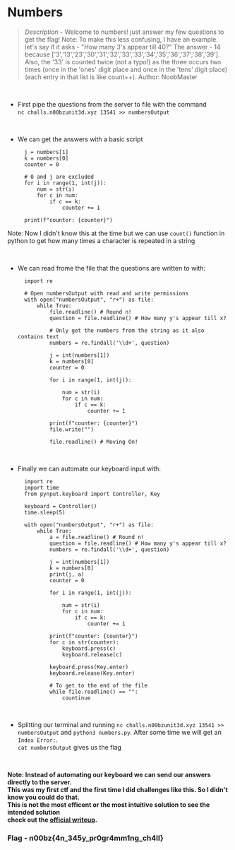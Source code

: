# Numbers

>*Description* - Welcome to numbers! just answer my few questions to get the flag!
Note: To make this less confusing, I have an example. let's say if it asks - "How many 3's appear till 40?" The answer - 14 because ['3','13','23','30','31','32','33','33','34','35','36','37','38','39'].<br>
Also, the '33' is counted twice (not a typo!) as the three occurs two times (once in the 'ones' digit place and once in the 'tens' digit place)(each entry in that list is like count++). Author: NoobMaster

<br>

- First pipe the questions from the server to file with the command  
    <code>nc challs.n00bzunit3d.xyz 13541 >> numbersOutput</code>

<br>

- We can get the answers with a basic script  

        j = numbers[1]
        k = numbers[0]
        counter = 0
        
        # 0 and j are excluded 
        for i in range(1, int(j)):
            num = str(i)
            for c in num:
                if c == k:
                    counter += 1

        print(f"counter: {counter}")

Note: Now I didn't know this at the time but we can use `count()` function in python to get how many times a character is repeated in a string

<br>

- We can read frome the file that the questions are written to with:  

        import re
        
        # Open numbersOutput with read and write permissions
        with open("numbersOutput", "r+") as file:
            while True:
                file.readline() # Round n!
                question = file.readline() # How many y's appear till x?

                # Only get the numbers from the string as it also contains text
                numbers = re.findall('\\d+', question)

                j = int(numbers[1])
                k = numbers[0]
                counter = 0

                for i in range(1, int(j)):

                    num = str(i)
                    for c in num:
                        if c == k:
                            counter += 1

                print(f"counter: {counter}")
                file.write("")

                file.readline() # Moving On!

<br>

- Finally we can automate our keyboard input with:   
    
        import re
        import time
        from pynput.keyboard import Controller, Key

        keyboard = Controller()
        time.sleep(5)

        with open("numbersOutput", "r+") as file:
            while True:
                a = file.readline() # Round n!
                question = file.readline() # How many y's appear till x?
                numbers = re.findall('\\d+', question)

                j = int(numbers[1])
                k = numbers[0]
                print(j, a)
                counter = 0

                for i in range(1, int(j)):

                    num = str(i)
                    for c in num:
                        if c == k:
                            counter += 1

                print(f"counter: {counter}")
                for c in str(counter):
                    keyboard.press(c)
                    keyboard.release(c)

                keyboard.press(Key.enter)
                keyboard.release(Key.enter)
                    
                # To get to the end of the file  
                while file.readline() == "":
                    countinue

<br>

- Splitting our terminal and running `nc challs.n00bzunit3d.xyz 13541 >> numbersOutput` and `python3 numbers.py`.
    After some time we will get an `Index Error:`.  
    `cat numbersOutput` gives us the flag

<br>

**Note: Instead of automating our keyboard we can send our answers directly to the server.  
This was my first ctf and the first time I did challenges like this. So I didn't know you could do that.  
This is not the most efficent or the most intuitive solution to see the intended solution  
check out the [official writeup](https://github.com/n00bzUnit3d/n00bzCTF2023-OfficalWriteups/tree/master/Misc/Numbers).**  


### Flag - n00bz{4n_345y_pr0gr4mm1ng_ch4ll}
